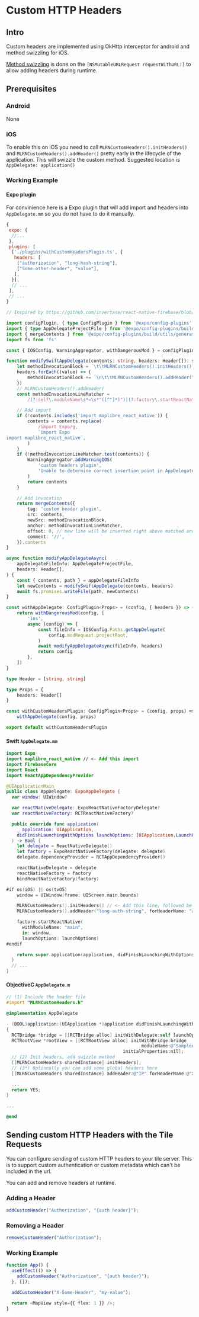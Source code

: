 # Custom HTTP Headers

## Intro

Custom headers are implemented using OkHttp interceptor for android and method swizzling for iOS.

[Method swizzling](https://en.wikipedia.org/wiki/Monkey_patch) is done on the `[NSMutableURLRequest requestWithURL:]` to allow adding headers during runtime.

## Prerequisites

### Android

None

### iOS

To enable this on iOS you need to call `MLRNCustomHeaders().initHeaders()` and `MLRNCustomHeaders().addHeader()` pretty early in the lifecycle of the application. This will swizzle the custom method.
Suggested location is `AppDelegate: application()`

### Working Example

#### Expo plugin

For convinience here is a Expo plugin that will add import and headers into `AppDelegate.mm` so you do not have to do it manually. 

```js title="app.json"
{
 expo: {
  //...
 },
 plugins: [
  ['./plugins/withCustomHeadersPlugin.ts', {
   headers: [
    ["authorization", "long-hash-string"],
    ["Some-other-header", "value"],
   ],
  }],
  // ...
 ],
 // ...
}
```

```ts title="plugins/withCustomHeadersPlugin.ts"
// Inspired by https://github.com/invertase/react-native-firebase/blob/main/packages/app/plugin/src/ios/appDelegate.ts

import configPlugin, { type ConfigPlugin } from '@expo/config-plugins'
import { type AppDelegateProjectFile } from '@expo/config-plugins/build/ios/Paths'
import { mergeContents } from '@expo/config-plugins/build/utils/generateCode'
import fs from 'fs'

const { IOSConfig, WarningAggregator, withDangerousMod } = configPlugin

function modifySwiftAppDelegate(contents: string, headers: Header[]): string {
    let methodInvocationBlock = `\t\tMLRNCustomHeaders().initHeaders()`
    headers.forEach((value) => {
        methodInvocationBlock += `\n\t\tMLRNCustomHeaders().addHeader("${value[1].replaceAll('"', '\\"')}", forHeaderName: "${value[0]}")`
    })
    // MLRNCustomHeaders().addHeader(
    const methodInvocationLineMatcher =
        /(?:self\.moduleName\s*=\s*"([^"]*)")|(?:factory\.startReactNative\()/

    // Add import
    if (!contents.includes('import maplibre_react_native')) {
        contents = contents.replace(
            /import Expo/g,
            `import Expo
import maplibre_react_native`,
        )
    }
    if (!methodInvocationLineMatcher.test(contents)) {
        WarningAggregator.addWarningIOS(
            'custom headers plugin',
            'Unable to determine correct insertion point in AppDelegate.swift. Skipping addition.',
        )
        return contents
    }

    // Add invocation
    return mergeContents({
        tag: 'custom header plugin',
        src: contents,
        newSrc: methodInvocationBlock,
        anchor: methodInvocationLineMatcher,
        offset: 0, // new line will be inserted right above matched anchor
        comment: '//',
    }).contents
}

async function modifyAppDelegateAsync(
    appDelegateFileInfo: AppDelegateProjectFile,
    headers: Header[],
) {
    const { contents, path } = appDelegateFileInfo
    let newContents = modifySwiftAppDelegate(contents, headers)
    await fs.promises.writeFile(path, newContents)
}

const withAppDelegate: ConfigPlugin<Props> = (config, { headers }) => {
    return withDangerousMod(config, [
        'ios',
        async (config) => {
            const fileInfo = IOSConfig.Paths.getAppDelegate(
                config.modRequest.projectRoot,
            )
            await modifyAppDelegateAsync(fileInfo, headers)
            return config
        },
    ])
}

type Header = [string, string]

type Props = {
    headers: Header[]
}

const withCustomHeadersPlugin: ConfigPlugin<Props> = (config, props) =>
    withAppDelegate(config, props)

export default withCustomHeadersPlugin
```

#### Swift `AppDelegate.mm`

```swift
import Expo
import maplibre_react_native // <- Add this import 
import FirebaseCore
import React
import ReactAppDependencyProvider

@UIApplicationMain
public class AppDelegate: ExpoAppDelegate {
  var window: UIWindow?

  var reactNativeDelegate: ExpoReactNativeFactoryDelegate?
  var reactNativeFactory: RCTReactNativeFactory?

  public override func application(
    _ application: UIApplication,
    didFinishLaunchingWithOptions launchOptions: [UIApplication.LaunchOptionsKey: Any]? = nil
  ) -> Bool {
    let delegate = ReactNativeDelegate()
    let factory = ExpoReactNativeFactory(delegate: delegate)
    delegate.dependencyProvider = RCTAppDependencyProvider()

    reactNativeDelegate = delegate
    reactNativeFactory = factory
    bindReactNativeFactory(factory)

#if os(iOS) || os(tvOS)
    window = UIWindow(frame: UIScreen.main.bounds)

    MLRNCustomHeaders().initHeaders() // <- Add this line, followed be all headers
    MLRNCustomHeaders().addHeader("long-auth-string", forHeaderName: "authorization")

    factory.startReactNative(
      withModuleName: "main",
      in: window,
      launchOptions: launchOptions)
#endif

    return super.application(application, didFinishLaunchingWithOptions: launchOptions)
  }
  // ...
}
```

#### ObjectiveC `AppDelegate.m`
```objectivec
// (1) Include the header file
#import "MLRNCustomHeaders.h"

@implementation AppDelegate

- (BOOL)application:(UIApplication *)application didFinishLaunchingWithOptions:(NSDictionary *)launchOptions
{
  RCTBridge *bridge = [[RCTBridge alloc] initWithDelegate:self launchOptions:launchOptions];
  RCTRootView *rootView = [[RCTRootView alloc] initWithBridge:bridge
                                                   moduleName:@"SampleApp"
                                            initialProperties:nil];
  // (2) Init headers, add swizzle method
  [[MLRNCustomHeaders sharedInstance] initHeaders];
  // (3*) Optionally you can add some global headers here
  [[MLRNCustomHeaders sharedInstance] addHeader:@"IP" forHeaderName:@"X-For-Real"];

  ...
  return YES;
}

...

@end
```

## Sending custom HTTP Headers with the Tile Requests

You can configure sending of custom HTTP headers to your tile server. This is to support custom authentication or custom metadata which can't be included in the url.

You can add and remove headers at runtime.

### Adding a Header

```ts
addCustomHeader("Authorization", "{auth header}");
```

### Removing a Header

```ts
removeCustomHeader("Authorization");
```

### Working Example

```ts
function App() {
  useEffect(() => {
    addCustomHeader("Authorization", "{auth header}");
  }, []);

  addCustomHeader("X-Some-Header", "my-value");

  return <MapView style={{ flex: 1 }} />;
}
```

